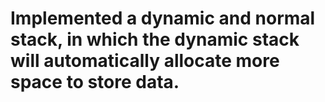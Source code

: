 # Implemented a dynamic and normal stack, in which the dynamic stack will automatically allocate more space to store data.
